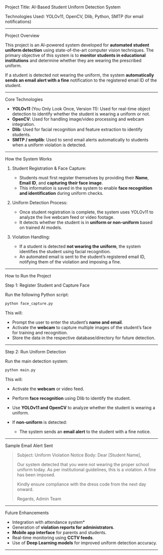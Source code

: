 Project Title: AI-Based Student Uniform Detection System

Technologies Used: YOLOv11, OpenCV, Dlib, Python, SMTP (for email notifications)

---

 Project Overview

This project is an AI-powered system developed for **automated student uniform detection** using state-of-the-art computer vision techniques. The primary objective of this system is to **monitor students in educational institutions** and determine whether they are wearing the prescribed uniform.

If a student is detected not wearing the uniform, the system **automatically sends an email alert with a fine** notification to the registered email ID of the student.

---

 Core Technologies

* **YOLOv11** (You Only Look Once, Version 11): Used for real-time object detection to identify whether the student is wearing a uniform or not.
* **OpenCV**: Used for handling image/video processing and webcam integration.
* **Dlib**: Used for facial recognition and feature extraction to identify students.
* **SMTP / smtplib**: Used to send email alerts automatically to students when a uniform violation is detected.

---
 How the System Works

1. Student Registration & Face Capture:

   * Students must first register themselves by providing their **Name**, **Email ID**, and **capturing their face image**.
   * This information is saved in the system to enable **face recognition and identification** during uniform checks.

2. Uniform Detection Process:

   * Once student registration is complete, the system uses YOLOv11 to analyze the live webcam feed or video footage.
   * It detects whether the student is in **uniform or non-uniform** based on trained AI models.

3. Violation Handling:

   * If a student is detected **not wearing the uniform**, the system identifies the student using facial recognition.
   * An automated email is sent to the student’s registered email ID, notifying them of the violation and imposing a fine.

---

 How to Run the Project

 Step 1: Register Student and Capture Face

Run the following Python script:

```bash
python face_capture.py
```

This will:

* Prompt the user to enter the student’s **name and email**.
* Activate the **webcam** to capture multiple images of the student’s face for training and recognition.
* Store the data in the respective database/directory for future detection.

---

Step 2: Run Uniform Detection

Run the main detection system:

```bash
python main.py
```

This will:

* Activate the **webcam** or video feed.
* Perform **face recognition** using Dlib to identify the student.
* Use **YOLOv11 and OpenCV** to analyze whether the student is wearing a uniform.
* If **non-uniform** is detected:

  * The system sends an **email alert** to the student with a fine notice.

---

Sample Email Alert Sent

> Subject: Uniform Violation Notice
> Body:
> Dear \[Student Name],
>
> Our system detected that you were not wearing the proper school uniform today. As per institutional guidelines, this is a violation. A fine has been imposed.
>
> Kindly ensure compliance with the dress code from the next day onward.
>
> Regards,
> Admin Team

---

Future Enhancements

* Integration with attendance system*
* Generation of **violation reports for administrators**.
* **Mobile app interface** for parents and students.
* Real-time monitoring using **CCTV feeds**.
* Use of **Deep Learning models** for improved uniform detection accuracy.

---

